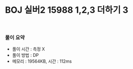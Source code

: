 # BOJ 실버2 15988 1,2,3 더하기 3

<br>

### 풀이 요약

- 풀이 시간 : 측정 X
- 풀이 방법 : DP
- 메모리 : 19564KB, 시간 : 112ms
